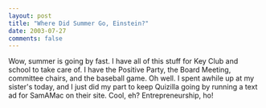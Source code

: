 ```yaml
---
layout: post
title: "Where Did Summer Go, Einstein?"
date: 2003-07-27
comments: false
---
```

Wow, summer is going by fast. I have all of this stuff for Key Club and school
to take care of. I have the Positive Party, the Board Meeting, committee
chairs, and the baseball game. Oh well. I spent awhile up at my sister's
today, and I just did my part to keep Quizilla going by running a text ad for
SamAMac on their site. Cool, eh? Entrepreneurship, ho!

